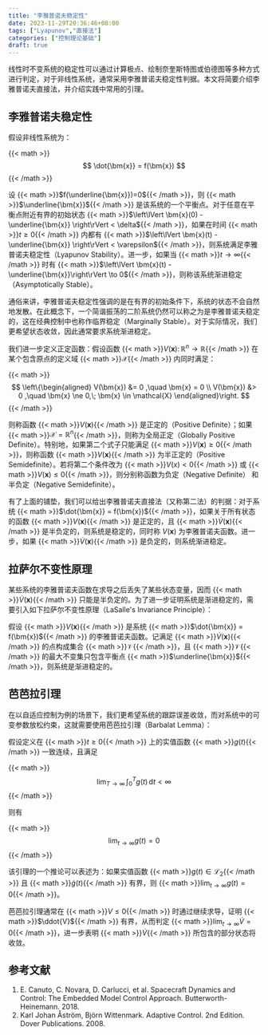 ```yaml
---
title: "李雅普诺夫稳定性"
date: 2023-11-29T20:36:46+08:00
tags: ["Lyapunov","直接法"]
categories: ["控制理论基础"]
draft: true
---
```


线性时不变系统的稳定性可以通过计算极点、绘制奈奎斯特图或伯德图等多种方式进行判定，对于非线性系统，通常采用李雅普诺夫稳定性判据。本文将简要介绍李雅普诺夫直接法，并介绍实践中常用的引理。

<!--more-->

## 李雅普诺夫稳定性

假设非线性系统为：

{{< math >}}$$
\dot{\bm{x}} = f(\bm{x})
$${{< /math >}}

设 {{< math >}}$f(\underline{\bm{x}})=0${{< /math >}}，则 {{< math >}}$\underline{\bm{x}}${{< /math >}} 是该系统的一个平衡点。对于任意在平衡点附近有界的初始状态 {{< math >}}$\left\lVert \bm{x}(0) - \underline{\bm{x}} \right\rVert < \delta${{< /math >}}，如果在时间 {{< math >}}$t \ge 0${{< /math >}} 内都有 {{< math >}}$\left\lVert \bm{x}(t) - \underline{\bm{x}} \right\rVert < \varepsilon${{< /math >}}，则系统满足李雅普诺夫稳定性（Lyapunov Stability）。进一步，如果当 {{< math >}}$t \to \infty${{< /math >}} 时有 {{< math >}}$\left\lVert \bm{x}(t) - \underline{\bm{x}}\right\rVert \to 0${{< /math >}}，则称该系统渐进稳定（Asymptotically Stable）。

通俗来讲，李雅普诺夫稳定性强调的是在有界的初始条件下，系统的状态不会自然地发散。在此概念下，一个简谐振荡的二阶系统仍然可以称之为是李雅普诺夫稳定的，这在经典控制中也称作临界稳定（Marginally Stable）。对于实际情况，我们更希望状态收敛，因此通常要求系统渐进稳定。

我们进一步定义正定函数：假设函数 {{< math >}}$V(\bm{x}):\, \mathbb{R}^n \to \mathbb{R}${{< /math >}} 在某个包含原点的定义域 {{< math >}}$\mathcal{X}${{< /math >}} 内同时满足：

{{< math >}}$$
\left\{\begin{aligned}
    V(\bm{x}) &= 0 ,\quad \bm{x} = 0 \\
    V(\bm{x}) &> 0 ,\quad \bm{x} \ne 0,\; \bm{x} \in \mathcal{X}
\end{aligned}\right.
$${{< /math >}}

则称函数 {{< math >}}$V(\bm{x})${{< /math >}} 是正定的（Positive Definite）；如果 {{< math >}}$\mathcal{X} = \mathbb{R}^n${{< /math >}}，则称为全局正定（Globally Positive Definite）。特别地，如果第二个式子只能满足 {{< math >}}$V(\bm{x}) \ge 0${{< /math >}}，则称函数 {{< math >}}$V(\bm{x})${{< /math >}} 为半正定的（Positive Semidefinite）。若将第二个条件改为 {{< math >}}$V(x)<0${{< /math >}} 或 {{< math >}}$V(\bm{x}) \le 0${{< /math >}}，则分别称函数为负定（Negative Definite） 和半负定（Negative Semidefinite）。

有了上面的铺垫，我们可以给出李雅普诺夫直接法（又称第二法）的判据：对于系统 {{< math >}}$\dot{\bm{x}} = f(\bm{x})${{< /math >}}，如果关于所有状态的函数 {{< math >}}$V(\bm{x})${{< /math >}} 是正定的，且 {{< math >}}$\dot{V}(\bm{x})${{< /math >}} 是半负定的，则系统是稳定的，同时称 $V(\bm{x})$ 为李雅普诺夫函数。进一步，如果 {{< math >}}$\dot{V}(\bm{x})${{< /math >}} 是负定的，则系统渐进稳定。


## 拉萨尔不变性原理

某些系统的李雅普诺夫函数在求导之后丢失了某些状态变量，因而 {{< math >}}$\dot{V}(\bm{x})${{< /math >}} 只能是半负定的。为了进一步证明系统是渐进稳定的，需要引入如下拉萨尔不变性原理（LaSalle's Invariance Principle）：

假设 {{< math >}}$V(\bm{x})${{< /math >}} 是系统 {{< math >}}$\dot{\bm{x}} = f(\bm{x})${{< /math >}} 的李雅普诺夫函数。记满足 {{< math >}}$\dot{V}(\bm{x})${{< /math >}} 的点构成集合 {{< math >}}$\mathcal{V}${{< /math >}}，且 {{< math >}}$\mathcal{V}${{< /math >}} 的最大不变集只包含平衡点 {{< math >}}$\underline{\bm{x}}${{< /math >}}，则系统是渐进稳定的。

<!-- 为了定性地说明这一点，我们将李雅普诺夫函数想象成是一个碗状的曲面（例如二阶系统常取 {{< math >}}$V(x_1,x_2) = \frac{1}{2} x_1^2 + \frac{1}{2} x_2^2${{< /math >}}），当 {{< math >}}$\dot{V}(x_1,x_2) < 0${{< /math >}} 时，{{< math >}}$V${{< /math >}} 将逐渐趋近于 $0$，因而两个状态也都将收敛到原点，为渐进稳定。如果存在 {{< math >}}$\dot{V}=0${{< /math >}}，意味着这个碗状的曲面存在某个平坦的路径，因而当系统的状态恰好落在这个路径上时，{{< math >}}$V${{< /math >}} 的值将不在发生变动，但状态可能在这个路径上移动。拉萨尔不变性指出，如果满足 {{< math >}}$\dot{V}=0${{< /math >}} 的集合只有平衡点 {{< math >}}$\underline{\bm{x}}${{< /math >}}，那么状态只可能维持在平衡点，因此系统为渐进稳定。 -->


## 芭芭拉引理

在以自适应控制为例的场景下，我们更希望系统的跟踪误差收敛，而对系统中的可变参数放松约束，这就需要使用芭芭拉引理（Barbalat Lemma）：

假设定义在 {{< math >}}$t\ge 0${{< /math >}} 上的实值函数 {{< math >}}$g(t)${{< /math >}} 一致连续，且满足

{{< math >}}$$
\lim_{T \to \infty} \,\int_0^T g(t) \,\mathrm{d}t < \infty
$${{< /math >}}

则有

{{< math >}}$$
\lim_{t \to \infty} g(t) = 0
$${{< /math >}}

该引理的一个推论可以表述为：如果实值函数 {{< math >}}$g(t) \in \mathcal{L}_2${{< /math >}} 且 {{< math >}}$\dot{g}(t)${{< /math >}} 有界，则 {{< math >}}$\lim_{t \to \infty} g(t) = 0${{< /math >}}。


芭芭拉引理通常在 {{< math >}}$V \le 0${{< /math >}} 时通过继续求导，证明 {{< math >}}$\ddot{V}${{< /math >}} 有界，从而判定 {{< math >}}$\lim_{t \to \infty} \dot{V} = 0${{< /math >}}，进一步表明 {{< math >}}$\dot{V}${{< /math >}} 所包含的部分状态将收敛。

## 参考文献

1. E. Canuto, C. Novara, D. Carlucci, et al. Spacecraft Dynamics and Control: The Embedded Model Control Approach. Butterworth-Heinemann. 2018.
2. Karl Johan Åström, Björn Wittenmark. Adaptive Control. 2nd Edition. Dover Publications. 2008.
